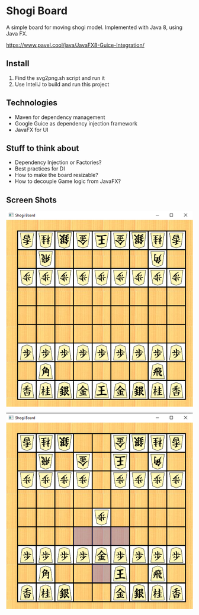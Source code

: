 # Shogi Board
A simple board for moving shogi model. Implemented with Java 8, using Java FX.

https://www.pavel.cool/java/JavaFX8-Guice-Integration/
## Install
1. Find the svg2png.sh script and run it
2. Use InteliJ to build and run this project

## Technologies
* Maven for dependency management
* Google Guice as dependency injection framework
* JavaFX for UI

## Stuff to think about
* Dependency Injection or Factories?
* Best practices for DI
* How to make the board resizable?
* How to decouple Game logic from JavaFX?

## Screen Shots
![](BoardImage.png)

![](MovementsHighlight.PNG)